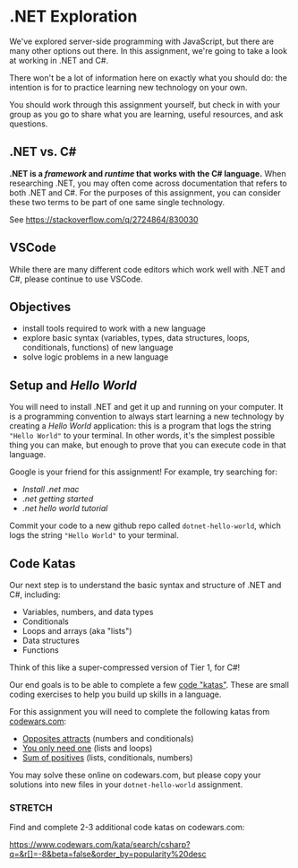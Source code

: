 # .NET Exploration

We've explored server-side programming with JavaScript, but there are many other options out there. In this assignment, we're going to take a look at working in .NET and C#.

There won't be a lot of information here on exactly what you should do: the intention is for to practice learning new technology on your own.

You should work through this assignment yourself, but check in with your group as you go to share what you are learning, useful resources, and ask questions.

## .NET vs. C#

**.NET is a _framework_ and _runtime_ that works with the C# language.** When researching .NET, you may often come across documentation that refers to both .NET and C#. For the purposes of this assignment, you can consider these two terms 
to be part of one same single technology.

See https://stackoverflow.com/q/2724864/830030

## VSCode

While there are many different code editors which work well with .NET and C#, please continue to use VSCode.

## Objectives

- install tools required to work with a new language
- explore basic syntax (variables, types, data structures, loops, conditionals, functions) of new language
- solve logic problems in a new language


## Setup and _Hello World_

You will need to install .NET and get it up and running on your computer. It is a programming convention to always start learning a new technology by creating a _Hello World_ application: this is a program that logs the string `"Hello World"` to your terminal. In other words, it's the simplest possible thing you can make, but enough to prove that you can execute code in that language.

Google is your friend for this assignment! For example, try searching for:

- _Install .net mac_
- _.net getting started_
- _.net hello world tutorial_

Commit your code to a new github repo called `dotnet-hello-world`, which logs the string `"Hello World"` to your terminal.

## Code Katas

Our next step is to understand the basic syntax and structure of .NET and C#, including:

- Variables, numbers, and data types
- Conditionals
- Loops and arrays (aka "lists")
- Data structures
- Functions

Think of this like a super-compressed version of Tier 1, for C#!

Our end goals is to be able to complete a few [code "katas"](https://en.wikipedia.org/wiki/Kata_(programming)). These are small coding exercises to help you build up skills in a language. 

For this assignment you will need to complete the following katas from [codewars.com](https://www.codewars.com):

- [Opposites attracts](https://www.codewars.com/kata/555086d53eac039a2a000083/train/csharp) (numbers and conditionals)
- [You only need one](https://www.codewars.com/kata/57cc975ed542d3148f00015b/train/csharp) (lists and loops)
- [Sum of positives](https://www.codewars.com/kata/5715eaedb436cf5606000381/train/csharp) (lists, conditionals, numbers)

You may solve these online on codewars.com, but please copy your solutions into new files in your `dotnet-hello-world` assignment. 

### STRETCH

Find and complete 2-3 additional code katas on codewars.com:

https://www.codewars.com/kata/search/csharp?q=&r[]=-8&beta=false&order_by=popularity%20desc